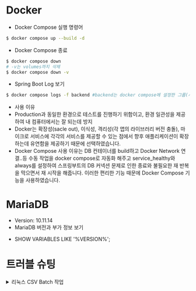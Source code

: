 # Docker
- Docker Compose 실행 명령어
```bash
$ docker compose up --build -d
```
- Docker Compose 종료
``` bash
$ docker compose down
# -v는 volumes까지 삭제
$ docker compose down -v
```

- Spring Boot Log 보기
```bash
$ docker compose logs -f backend #backend는 docker compose에 설정한 그룹(서비스) 이름, DNS 이름
```

- 사용 이유
 - Production과 동일한 환경으로 테스트를 진행하기 위함이고, 환경 일관성을 제공하여 내 컴퓨터에서는 잘 되는데 방지
 - Docker는 확장성(sacle out), 이식성, 격리성(각 앱의 라이브러리 버전 충돌), 마이크로 서비스에 각각의 서비스를 제공할 수 있는 점에서 향후 애플리케이션이 확장하는데 유연함을 제공하기 때문에 선택하였습니다.
 - Docker Compose 사용 이유는 DB 컨테이너를 build하고 Docker Network 연결..등 수동 작업을 docker compose로 자동화 해주고 service_healthy와 always를 설정하여 스프링부트의 DB 커넥션 문제로 인한 종료와  불필요한 재 반복을 막으면서 재 시작을 해줍니다. 이러한 편리한 기능 때문에 Docker Compose 기능을 사용하였습니다. 


# MariaDB
- Version: 10.11.14
- MariaDB 버전과 부가 정보 보기
* SHOW VARIABLES LIKE '%VERSION%';



# 트러블 슈팅
<details>
 <summary>리눅스 CSV Batch 작업</summary>
  - CSV 파일 인코딩 확인 후 변환
 
  ```bash
 #파일이 UTF-8로 인코딩 되어 있는지 확인
 file -i recipe_data_241226.csv

 #시스템 인코딩 변경
 LANG="ko_KR.UTF-8"

#윈도우에서는 CSV파일을 CRLF(\r\n) 줄 바꿈 사용, 리눅스는 LF(\n)만 사용하기에 줄바꿈 변환
 sudo apt install dos2unix
 dos2unix recipe_data_241226.csv

 #권한 변경
 chmod +r recipe_data_241226.csv
  ```


 - 컴포즈로 작성된 백엔드 로그 결과
 ```bash
 studio-recipe  | Caused by: java.sql.SQLSyntaxErrorException: (conn=4) Data too long for column 'ckg_mtrl_cn' at row 1
studio-recipe  |        at org.mariadb.jdbc.export.ExceptionFactory.createException(ExceptionFactory.java:289) ~[mariadb-java-client-3.5.5.jar!/:na]
studio-recipe  |        at org.mariadb.jdbc.export.ExceptionFactory.create(ExceptionFactory.java:378) ~[mariadb-java-client-3.5.5.jar!/:na]
studio-recipe  |        at org.mariadb.jdbc.message.ClientMessage.readPacket(ClientMessage.java:187) ~[mariadb-java-client-3.5.5.jar!/:na]
studio-recipe  |        at org.mariadb.jdbc.client.impl.StandardClient.readPacket(StandardClient.java:1380) ~[mariadb-java-client-3.5.5.jar!/:na]
studio-recipe  |        at org.mariadb.jdbc.client.impl.StandardClient.readResults(StandardClient.java:1319) ~[mariadb-java-client-3.5.5.jar!/:na]
studio-recipe  |        at org.mariadb.jdbc.client.impl.StandardClient.readResponse(StandardClient.java:1238) ~[mariadb-java-client-3.5.5.jar!/:na]
studio-recipe  |        at org.mariadb.jdbc.client.impl.StandardClient.execute(StandardClient.java:1162) ~[mariadb-java-client-3.5.5.jar!/:na]
studio-recipe  |        at org.mariadb.jdbc.ClientPreparedStatement.executeInternal(ClientPreparedStatement.java:87) ~[mariadb-java-client-3.5.5.jar!/:na]
studio-recipe  |        at org.mariadb.jdbc.ClientPreparedStatement.executeLargeUpdate(ClientPreparedStatement.java:307) ~[mariadb-java-client-3.5.5.jar!/:na]
studio-recipe  |        at org.mariadb.jdbc.ClientPreparedStatement.executeUpdate(ClientPreparedStatement.java:284) ~[mariadb-java-client-3.5.5.jar!/:na]
studio-recipe  |        at com.zaxxer.hikari.pool.ProxyPreparedStatement.executeUpdate(ProxyPreparedStatement.java:61) ~[HikariCP-6.3.2.jar!/:na]
studio-recipe  |        at com.zaxxer.hikari.pool.HikariProxyPreparedStatement.executeUpdate(HikariProxyPreparedStatement.java) ~[HikariCP-6.3.2.jar!/:na]
studio-recipe  |        at org.hibernate.engine.jdbc.internal.ResultSetReturnImpl.executeUpdate(ResultSetReturnImpl.java:194) ~[hibernate-core-6.6.26.Final.jar!/:6.6.26.Final]
studio-recipe  |        ... 161 common frames omitted
studio-recipe  |
studio-recipe  | 2025-10-11T08:46:48.384Z  INFO 1 --- [nio-8080-exec-1] o.s.batch.core.step.AbstractStep         : Step: [recipeDataMigrationStep] executed in 405ms
studio-recipe  | 2025-10-11T08:46:48.405Z  INFO 1 --- [nio-8080-exec-1] o.s.b.c.l.s.TaskExecutorJobLauncher      : Job: [SimpleJob: [name=recipeDataMigrationJob]] completed with the following parameters: [{'jobId':'{value=1760172407885, type=class java.lang.String, identifying=true}','run.id':'{value=1760172407886, type=class java.lang.Long, identifying=true}'}] and the following status: [FAILED] in 444ms
studio-recipe  | 2025-10-11T08:46:48.405Z  INFO 1 --- [nio-8080-exec-1] c.recipe.controller.BatchJobController   : Batch Job 'recipeDataMigrationJob' 실행 완료. Status: FAILED
 ```

- [Data too long for column] 최대 길이 문제
  ```java
  @Lob // Lob으로 되어 있었지만 해당 컬럼의 크기 문제 때문에 TEXT 명시적으로 적용
    @Column(name = "ckg_mtrl_cn", columnDefinition = "TEXT") 
  ```

  
</details>
